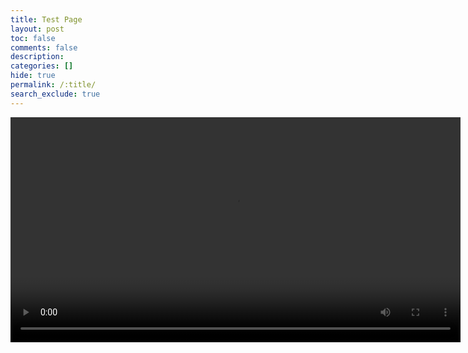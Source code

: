 ```yaml
---
title: Test Page
layout: post
toc: false
comments: false
description: 
categories: []
hide: true
permalink: /:title/
search_exclude: true
---
```






<video width="720" height="auto" controls>
	<source src="https://raw.githubusercontent.com/cj-mills/christianjmills/master/videos/in-game-style-transfer.mp4" type="video/mp4">
</video>



